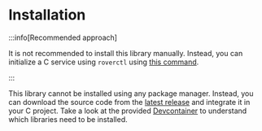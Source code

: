 # Installation

:::info[Recommended approach]

It is not recommended to install this library manually. Instead, you can initialize a C service using `roverctl` using [this command](https://ase.vu.nl/docs/framework/Software/rover/roverctl/usage/#initialize-a-service).

:::

This library cannot be installed using any package manager. Instead, you can download the source code from the [latest release](https://github.com/VU-ASE/roverlib-c/releases/latest) and integrate it in your C project. Take a look at the provided [Devcontainer](../.decontainer/) to understand which libraries need to be installed.








